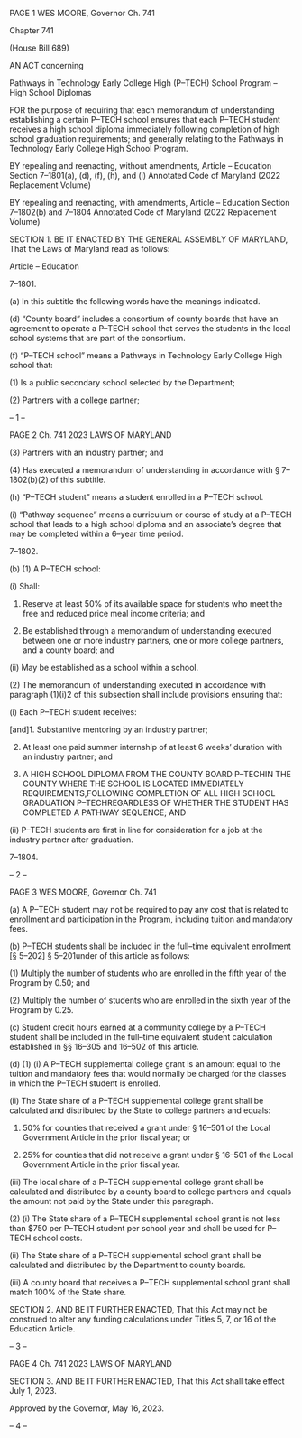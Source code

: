 PAGE 1
WES MOORE, Governor Ch. 741

Chapter 741

(House Bill 689)

AN ACT concerning

Pathways in Technology Early College High (P–TECH) School Program – High
School Diplomas

FOR the purpose of requiring that each memorandum of understanding establishing a
certain P–TECH school ensures that each P–TECH student receives a high school
diploma immediately following completion of high school graduation requirements;
and generally relating to the Pathways in Technology Early College High School
Program.

BY repealing and reenacting, without amendments,
Article – Education
Section 7–1801(a), (d), (f), (h), and (i)
Annotated Code of Maryland
(2022 Replacement Volume)

BY repealing and reenacting, with amendments,
Article – Education
Section 7–1802(b) and 7–1804
Annotated Code of Maryland
(2022 Replacement Volume)

SECTION 1. BE IT ENACTED BY THE GENERAL ASSEMBLY OF MARYLAND,
That the Laws of Maryland read as follows:

Article – Education

7–1801.

(a) In this subtitle the following words have the meanings indicated.

(d) “County board” includes a consortium of county boards that have an
agreement to operate a P–TECH school that serves the students in the local school systems
that are part of the consortium.

(f) “P–TECH school” means a Pathways in Technology Early College High school
that:

(1) Is a public secondary school selected by the Department;

(2) Partners with a college partner;

– 1 –

PAGE 2
Ch. 741 2023 LAWS OF MARYLAND

(3) Partners with an industry partner; and

(4) Has executed a memorandum of understanding in accordance with §
7–1802(b)(2) of this subtitle.

(h) “P–TECH student” means a student enrolled in a P–TECH school.

(i) “Pathway sequence” means a curriculum or course of study at a P–TECH
school that leads to a high school diploma and an associate’s degree that may be completed
within a 6–year time period.

7–1802.

(b) (1) A P–TECH school:

(i) Shall:

1. Reserve at least 50% of its available space for students
who meet the free and reduced price meal income criteria; and

2. Be established through a memorandum of understanding
executed between one or more industry partners, one or more college partners, and a county
board; and

(ii) May be established as a school within a school.

(2) The memorandum of understanding executed in accordance with
paragraph (1)(i)2 of this subsection shall include provisions ensuring that:

(i) Each P–TECH student receives:

[and]1. Substantive mentoring by an industry partner;

2. At least one paid summer internship of at least 6 weeks’
duration with an industry partner; and

3. A HIGH SCHOOL DIPLOMA FROM THE COUNTY BOARD
P–TECHIN THE COUNTY WHERE THE SCHOOL IS LOCATED IMMEDIATELY
REQUIREMENTS,FOLLOWING COMPLETION OF ALL HIGH SCHOOL GRADUATION
P–TECHREGARDLESS OF WHETHER THE STUDENT HAS COMPLETED A PATHWAY
SEQUENCE; AND

(ii) P–TECH students are first in line for consideration for a job at
the industry partner after graduation.

7–1804.

– 2 –

PAGE 3
WES MOORE, Governor Ch. 741

(a) A P–TECH student may not be required to pay any cost that is related to
enrollment and participation in the Program, including tuition and mandatory fees.

(b) P–TECH students shall be included in the full–time equivalent enrollment
[§ 5–202] § 5–201under of this article as follows:

(1) Multiply the number of students who are enrolled in the fifth year of
the Program by 0.50; and

(2) Multiply the number of students who are enrolled in the sixth year of
the Program by 0.25.

(c) Student credit hours earned at a community college by a P–TECH student
shall be included in the full–time equivalent student calculation established in §§ 16–305
and 16–502 of this article.

(d) (1) (i) A P–TECH supplemental college grant is an amount equal to the
tuition and mandatory fees that would normally be charged for the classes in which the
P–TECH student is enrolled.

(ii) The State share of a P–TECH supplemental college grant shall
be calculated and distributed by the State to college partners and equals:

1. 50% for counties that received a grant under § 16–501 of
the Local Government Article in the prior fiscal year; or

2. 25% for counties that did not receive a grant under §
16–501 of the Local Government Article in the prior fiscal year.

(iii) The local share of a P–TECH supplemental college grant shall be
calculated and distributed by a county board to college partners and equals the amount not
paid by the State under this paragraph.

(2) (i) The State share of a P–TECH supplemental school grant is not
less than $750 per P–TECH student per school year and shall be used for P–TECH school
costs.

(ii) The State share of a P–TECH supplemental school grant shall be
calculated and distributed by the Department to county boards.

(iii) A county board that receives a P–TECH supplemental school
grant shall match 100% of the State share.

SECTION 2. AND BE IT FURTHER ENACTED, That this Act may not be construed
to alter any funding calculations under Titles 5, 7, or 16 of the Education Article.

– 3 –

PAGE 4
Ch. 741 2023 LAWS OF MARYLAND

SECTION 3. AND BE IT FURTHER ENACTED, That this Act shall take effect July
1, 2023.

Approved by the Governor, May 16, 2023.

– 4 –